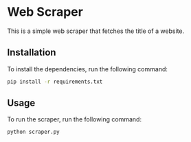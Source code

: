 # Web Scraper

This is a simple web scraper that fetches the title of a website.

## Installation

To install the dependencies, run the following command:

```bash
pip install -r requirements.txt
```

## Usage

To run the scraper, run the following command:

```bash
python scraper.py
```
